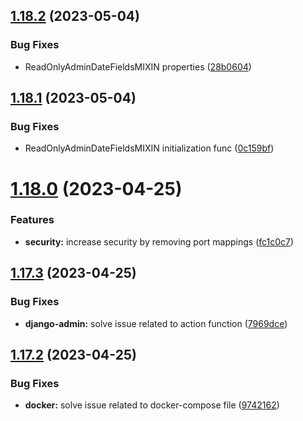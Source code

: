 ## [1.18.2](https://github.com/ghorbani-mohammad/Crawler-Framework/compare/v1.18.1...v1.18.2) (2023-05-04)


### Bug Fixes

* ReadOnlyAdminDateFieldsMIXIN properties ([28b0604](https://github.com/ghorbani-mohammad/Crawler-Framework/commit/28b0604184127b85c262c7584d415388507159e6))



## [1.18.1](https://github.com/ghorbani-mohammad/Crawler-Framework/compare/v1.18.0...v1.18.1) (2023-05-04)


### Bug Fixes

* ReadOnlyAdminDateFieldsMIXIN initialization func ([0c159bf](https://github.com/ghorbani-mohammad/Crawler-Framework/commit/0c159bf2d3350494adf9665d540c8bcba1f1ff60))



# [1.18.0](https://github.com/ghorbani-mohammad/Crawler-Framework/compare/v1.17.3...v1.18.0) (2023-04-25)


### Features

* **security:** increase security by removing port mappings ([fc1c0c7](https://github.com/ghorbani-mohammad/Crawler-Framework/commit/fc1c0c74452b80379c6a7fa3d9e6b2e66151c528))



## [1.17.3](https://github.com/ghorbani-mohammad/Crawler-Framework/compare/v1.17.2...v1.17.3) (2023-04-25)


### Bug Fixes

* **django-admin:** solve issue related to action function ([7969dce](https://github.com/ghorbani-mohammad/Crawler-Framework/commit/7969dce7f3ceb6f2805fee191a638c4e397683cd))



## [1.17.2](https://github.com/ghorbani-mohammad/Crawler-Framework/compare/v1.17.1...v1.17.2) (2023-04-25)


### Bug Fixes

* **docker:** solve issue related to docker-compose file ([9742162](https://github.com/ghorbani-mohammad/Crawler-Framework/commit/97421620757ff7728e87bae60078c671cd32e1be))



